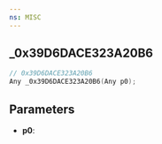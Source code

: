 ```yaml
---
ns: MISC
---
```

## _0x39D6DACE323A20B6

```c
// 0x39D6DACE323A20B6
Any _0x39D6DACE323A20B6(Any p0);
```

## Parameters
* **p0**:
